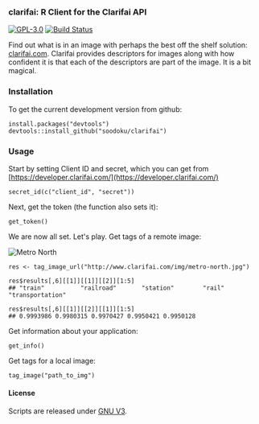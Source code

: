 ### clarifai: R Client for the Clarifai API

[![GPL-3.0](http://img.shields.io/:license-gpl-blue.svg)](http://opensource.org/licenses/GPL-3.0)
[![Build Status](https://travis-ci.org/soodoku/clarifai.svg?branch=master)](https://travis-ci.org/soodoku/clarifai)

Find out what is in an image with perhaps the best off the shelf solution: [clarifai.com](http://clarifai.com). Clarifai provides descriptors for images along with how confident it is that each of the descriptors are part of the image. It is a bit magical.

### Installation

To get the current development version from github:

```{r install}
install.packages("devtools")
devtools::install_github("soodoku/clarifai")
```

### Usage

Start by setting Client ID and secret, which you can get from [https://developer.clarifai.com/](https://developer.clarifai.com/)
```{r}
secret_id(c("client_id", "secret"))
```

Next, get the token (the function also sets it):
```{r}
get_token()
```

We are now all set. Let's play. Get tags of a remote image:

![Metro North](https://raw.githubusercontent.com/soodoku/clarifai/master/inst/extdata/metro-north.jpg)

```{r}
res <- tag_image_url("http://www.clarifai.com/img/metro-north.jpg")

res$results[,6][[1]][[1]][[2]][1:5]
## "train"          "railroad"       "station"        "rail"           "transportation"

res$results[,6][[1]][[2]][[1]][1:5]
## 0.9993986 0.9980315 0.9970427 0.9950421 0.9950128
```

Get information about your application:
```{r}
get_info()
```

Get tags for a local image:
```{r}
tag_image("path_to_img")
```

#### License
Scripts are released under [GNU V3](http://www.gnu.org/licenses/gpl-3.0.en.html).